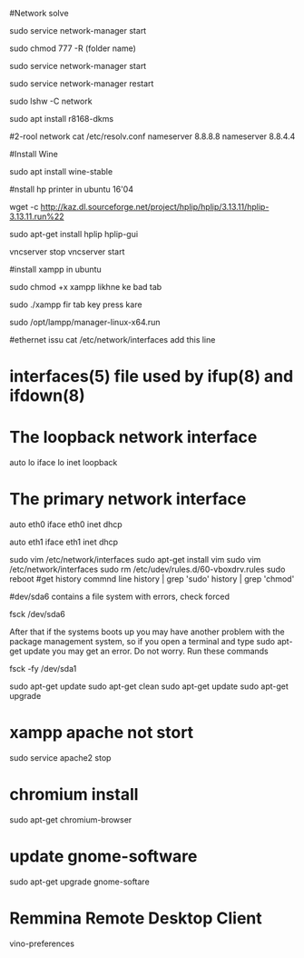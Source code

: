 
#Network solve

sudo service network-manager start

sudo chmod 777 -R (folder name)

sudo service network-manager start

sudo service network-manager restart


sudo lshw -C network

sudo apt install r8168-dkms

#2-rool network
cat /etc/resolv.conf
nameserver 8.8.8.8
nameserver 8.8.4.4

#Install Wine

sudo apt install wine-stable

#nstall hp printer in ubuntu 16'04

wget -c http://kaz.dl.sourceforge.net/project/hplip/hplip/3.13.11/hplip-3.13.11.run%22

sudo apt-get install hplip hplip-gui

vncserver stop
vncserver start


#install xampp in ubuntu

sudo chmod +x xampp likhne ke bad tab

sudo ./xampp fir tab key press kare

sudo /opt/lampp/manager-linux-x64.run


#ethernet issu
cat /etc/network/interfaces add this line

# interfaces(5) file used by ifup(8) and ifdown(8)


# The loopback network interface
auto lo
iface lo inet loopback

# The primary network interface
auto eth0
iface eth0 inet dhcp

auto eth1
iface eth1 inet dhcp

sudo vim /etc/network/interfaces
sudo apt-get install vim
sudo vim /etc/network/interfaces
sudo rm /etc/udev/rules.d/60-vboxdrv.rules 
sudo reboot
#get history commnd line
history | grep 'sudo'
history | grep 'chmod'


#dev/sda6 contains a file system with errors, check forced

fsck /dev/sda6


After that if the systems boots up you may have another problem with the package management system, so if you open a terminal and type sudo apt-get update you may get an error. Do not worry. Run these commands


fsck -fy /dev/sda1 

sudo apt-get update
sudo apt-get clean
sudo apt-get update
sudo apt-get upgrade

# xampp apache not stort

sudo service apache2 stop

# chromium install 

sudo apt-get chromium-browser

# update gnome-software

sudo apt-get upgrade gnome-softare


#  Remmina Remote Desktop Client
vino-preferences
